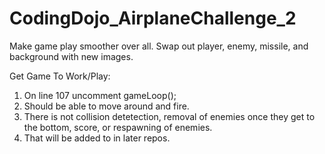 # CodingDojo_AirplaneChallenge_2
Make game play smoother over all. Swap out player, enemy, missile, and background with new images.

Get Game To Work/Play:
1. On line 107 uncomment gameLoop();
2. Should be able to move around and fire.
3. There is not collision detetection, removal of enemies once they get to the bottom, score, or respawning of enemies.
4. That will be added to in later repos.
